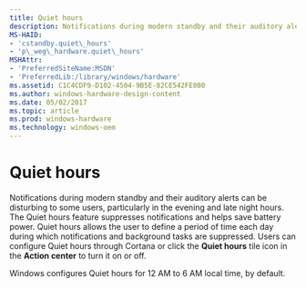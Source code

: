 ```yaml
---
title: Quiet hours
description: Notifications during modern standby and their auditory alerts can be disturbing to some users, particularly in the evening and late night hours.
MS-HAID:
- 'cstandby.quiet\_hours'
- 'p\_weg\_hardware.quiet\_hours'
MSHAttr:
- 'PreferredSiteName:MSDN'
- 'PreferredLib:/library/windows/hardware'
ms.assetid: C1C4CDF9-D102-4504-9B5E-82CE542FE080
ms.author: windows-hardware-design-content
ms.date: 05/02/2017
ms.topic: article
ms.prod: windows-hardware
ms.technology: windows-oem
---
```


# Quiet hours


Notifications during modern standby and their auditory alerts can be disturbing to some users, particularly in the evening and late night hours. The Quiet hours feature suppresses notifications and helps save battery power. Quiet hours allows the user to define a period of time each day during which notifications and background tasks are suppressed. Users can configure Quiet hours through Cortana or click the **Quiet hours** tile icon in the **Action center** to turn it on or off.

Windows configures Quiet hours for 12 AM to 6 AM local time, by default.

 

 






